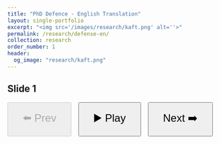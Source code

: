 ```yaml
---
title: "PhD Defence - English Translation"
layout: single-portfolio
excerpt: "<img src='/images/research/kaft.png' alt=''>"
permalink: /research/defense-en/
collection: research
order_number: 1
header: 
  og_image: "research/kaft.png"
---
```


<style>
  #controls {
    display: flex;
    align-items: center;
    gap: 1rem;
    font-size: 24px;
  }
  button {
    padding: 1rem 2rem;
    font-size: 1.5rem;
    cursor: pointer;
  }
</style>

<h2 id="slideTitle">Slide 1</h2>

<div id="controls">
  <button id="prevBtn" disabled>⬅️ Prev</button>
  <button id="playBtn">▶️ Play</button>
  <button id="nextBtn">Next ➡️</button>
</div>

<audio id="audio"></audio>

<script>
  const slides = [
    { title: "Slide 1", src: "/files/test.wav" },
    { title: "Slide 2", src: "/files/test.wav" },
    { title: "Slide 3", src: "/files/test.wav" }
  ];

  let currentSlide = 0;
  const slideTitle = document.getElementById('slideTitle');
  const audio = document.getElementById('audio');
  const playBtn = document.getElementById('playBtn');
  const prevBtn = document.getElementById('prevBtn');
  const nextBtn = document.getElementById('nextBtn');

  function updateUI() {
    slideTitle.textContent = slides[currentSlide].title;
    audio.src = slides[currentSlide].src;
    audio.load();
    playBtn.textContent = "▶️ Play";

    prevBtn.disabled = currentSlide === 0;
    nextBtn.disabled = currentSlide === slides.length - 1;
  }

  playBtn.addEventListener('click', () => {
    if (audio.paused) {
      audio.play();
      playBtn.textContent = "⏸️ Pause";
    } else {
      audio.pause();
      playBtn.textContent = "▶️ Play";
    }
  });

  prevBtn.addEventListener('click', () => {
    if (currentSlide > 0) {
      audio.pause();
      currentSlide--;
      updateUI();
    }
  });

  nextBtn.addEventListener('click', () => {
    if (currentSlide < slides.length - 1) {
      audio.pause();
      currentSlide++;
      updateUI();
    }
  });

  audio.addEventListener('ended', () => {
    playBtn.textContent = "▶️ Play";
    if (currentSlide < slides.length - 1) {
      currentSlide++;
      updateUI();
      audio.play();
      playBtn.textContent = "⏸️ Pause";
    }
  });

  // Initialize UI on load
  updateUI();
</script>
